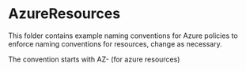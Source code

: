 # AzureResources
This folder contains example naming conventions for Azure policies to enforce naming conventions
for resources, change as necessary.

The convention starts with AZ- (for azure resources)